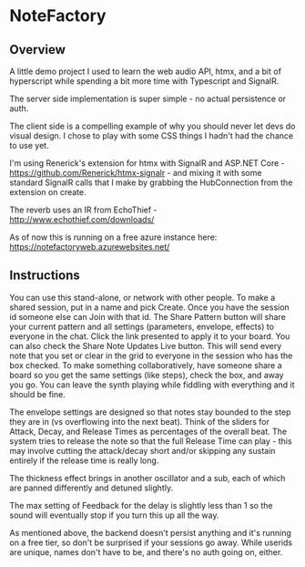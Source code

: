# NoteFactory

## Overview
A little demo project I used to learn the web audio API, htmx, and a bit of hyperscript while spending a bit more time with Typescript and SignalR.

The server side implementation is super simple - no actual persistence or auth.

The client side is a compelling example of why you should never let devs do visual design.  I chose to play with some CSS things I hadn't had the chance to use yet.

I'm using Renerick's extension for htmx with SignalR and ASP.NET Core - https://github.com/Renerick/htmx-signalr - and mixing it with some standard SignalR calls that I make by grabbing the HubConnection from the extension on create.

The reverb uses an IR from EchoThief - http://www.echothief.com/downloads/ 

As of now this is running on a free azure instance here: https://notefactoryweb.azurewebsites.net/

## Instructions

You can use this stand-alone, or network with other people.  To make a shared session, put in a name and pick Create.  Once you have the session id someone else can Join with that id. The Share Pattern button will share your current pattern and all settings (parameters, envelope, effects) to everyone in the chat.  Click the link presented to apply it to your board.  You can also check the Share Note Updates Live button.  This will send every note that you set or clear in the grid to everyone in the session who has the box checked.  To make something collaboratively, have someone share a board so you get the same settings (like steps), check the box, and away you go.  You can leave the synth playing while fiddling with everything and it should be fine.

The envelope settings are designed so that notes stay bounded to the step they are in (vs overflowing into the next beat).  Think of the sliders for Attack, Decay, and Release Times as percentages of the overall beat.  The system tries to release the note so that the full Release Time can play - this may involve cutting the attack/decay short and/or skipping any sustain entirely if the release time is really long.

The thickness effect brings in another oscillator and a sub, each of which are panned differently and detuned slightly.  

The max setting of Feedback for the delay is slightly less than 1 so the sound will eventually stop if you turn this up all the way. 

As mentioned above, the backend doesn't persist anything and it's running on a free tier, so don't be surprised if your sessions go away.  While userids are unique, names don't have to be, and there's no auth going on, either.
